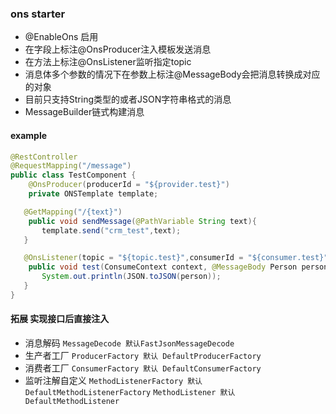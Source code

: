 ### ons starter

- @EnableOns 启用
- 在字段上标注@OnsProducer注入模板发送消息
- 在方法上标注@OnsListener监听指定topic
- 消息体多个参数的情况下在参数上标注@MessageBody会把消息转换成对应的对象
- 目前只支持String类型的或者JSON字符串格式的消息
- MessageBuilder链式构建消息
#### example

```java
@RestController
@RequestMapping("/message")
public class TestComponent {
    @OnsProducer(producerId = "${provider.test}")
    private ONSTemplate template;

   @GetMapping("/{text}")
    public void sendMessage(@PathVariable String text){
       template.send("crm_test",text);
   }

   @OnsListener(topic = "${topic.test}",consumerId = "${consumer.test}")
    public void test(ConsumeContext context, @MessageBody Person person, Message message){
       System.out.println(JSON.toJSON(person));
   }
}
```

#### 拓展 实现接口后直接注入

- 消息解码 `MessageDecode 默认FastJsonMessageDecode`
- 生产者工厂 `ProducerFactory 默认 DefaultProducerFactory`
- 消费者工厂 `ConsumerFactory 默认 DefaultConsumerFactory`
- 监听注解自定义 `MethodListenerFactory 默认 DefaultMethodListenerFactory` `MethodListener 默认 DefaultMethodListener`